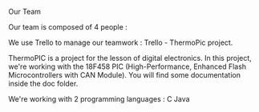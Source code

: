 Our Team

Our team is composed of 4 people :


We use Trello to manage our teamwork : Trello - ThermoPic project.

ThermoPIC is a project for the lesson of digital electronics. In this project, we're working with the 18F458 PIC (High-Performance, Enhanced Flash Microcontrollers with CAN Module). You will find some documentation inside the doc folder.

We're working with 2 programming languages :
    C
    Java
